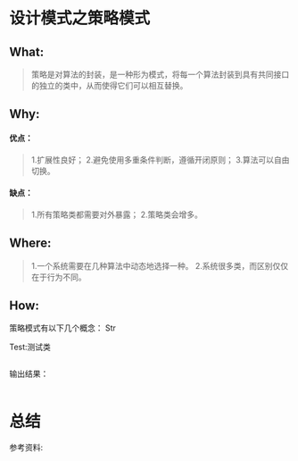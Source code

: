 # 设计模式之策略模式
## What:

>策略是对算法的封装，是一种形为模式，将每一个算法封装到具有共同接口的独立的类中，从而使得它们可以相互替换。


## Why:
#### 优点：
>1.扩展性良好；
2.避免使用多重条件判断，遵循开闭原则；
3.算法可以自由切换。

#### 缺点：
>1.所有策略类都需要对外暴露；
2.策略类会增多。


## Where:
>1.一个系统需要在几种算法中动态地选择一种。
2.系统很多类，而区别仅仅在于行为不同。

## How:

策略模式有以下几个概念：
Str




Test:测试类
```java

```
输出结果：
```java

```



# 总结

参考资料:
